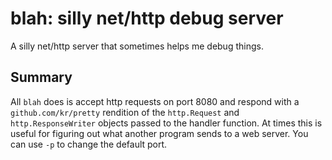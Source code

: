 # blah: silly net/http debug server

A silly net/http server that sometimes helps me debug things.

## Summary

All `blah` does is accept http requests on port 8080 and respond
with a `github.com/kr/pretty` rendition of the `http.Request` and
`http.ResponseWriter` objects passed to the handler function. At
times this is useful for figuring out what another program sends
to a web server. You can use `-p` to change the default port.
